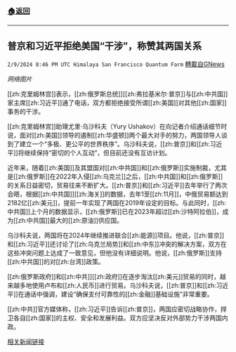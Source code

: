 ###  [:house:返回](README.md)
---


## 普京和习近平拒绝美国“干涉”，称赞其两国关系
`2/9/2024 8:46 PM UTC Himalaya San Francisco Quantum Farm` [轉載自GNews](https://gnews.org/articles/2296132)

*网络图片*

[[zh:克里姆林宫]]表示，[[zh:俄罗斯总统]][[zh:弗拉基米尔·普京]]与[[zh:中共国]]家主席[[zh:习近平]]通了电话，双方都拒绝接受所谓[[zh:美国]]对其他[[zh:国家]]事务的干涉。

[[zh:克里姆林宫]]助理尤里·乌沙科夫（Yury Ushakov）在向记者介绍通话细节时说，面对[[zh:美国]]领导的遏制[[zh:华盛顿]]两个最大对手的努力，两国领导人谈到了建立一个“多极、更公平的世界秩序”。乌沙科夫说，[[zh:普京]]和[[zh:习近平]]将继续保持“密切的个人互动”，但目前还没有互访计划。

近年来，随着[[zh:美国]]及其盟国对[[zh:中共国]]和[[zh:俄罗斯]]实施制裁，尤其是[[zh:俄罗斯]]在2022年入侵[[zh:乌克兰]]之后，[[zh:中共国]]和[[zh:俄罗斯]]的关系日益密切，贸易往来不断扩大。[[zh:普京]]和[[zh:习近平]]去年举行了两次会晤，根据[[zh:中共国]][[zh:海关]]的数据，去年1至[[zh:11月]]，中俄贸易额达到2182亿[[zh:美元]]，提前一年实现了两国在2019年设定的目标。与此同时，[[zh:中共国]]上个月的数据显示，[[zh:俄罗斯]]已在2023年超过[[zh:沙特阿拉伯]]，成为[[zh:中共国]]最大的[[zh:原油]]供应国。

乌沙科夫说，两国将在2024年继续推进联合[[zh:能源]]项目。他说，[[zh:普京]]和[[zh:习近平]]还讨论了[[zh:乌克兰局势]]和[[zh:中东]]冲突的解决方案，双方在这些冲突问题上达成了一致意见，但他没有详细说明。他说，[[zh:俄罗斯]]支持[[zh:中共国]]的对[[zh:台湾]]政策。

[[zh:俄罗斯政府]]和[[zh:中共]][[zh:政府]]在逐步淘汰[[zh:美元]]贸易的同时，越来越多地使用卢布和[[zh:人民币]]进行贸易。乌沙科夫说，[[zh:普京]]和[[zh:习近平]]在通话中强调，建设“确保支付可靠性的[[zh:金融]]基础设施”非常重要。

[[zh:中共]]官方媒体称，[[zh:习近平]]告诉[[zh:普京]]，两国应密切战略协作，捍卫各自[[zh:国家]]的主权、安全和发展利益。双方应坚决反对外部势力干涉两国内政。



[相关新闻链接](https://www.areanews.com.au/story/8515320/putin-xi-reject-us-interference-praise-their-ties/)
